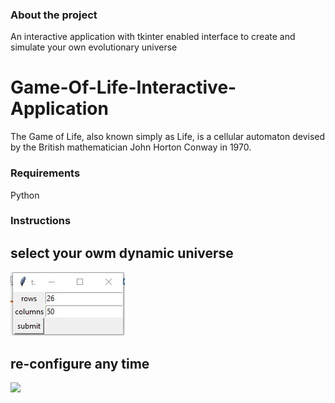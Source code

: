 ### About the project
An interactive application with tkinter enabled interface to create and simulate your own evolutionary universe

# Game-Of-Life-Interactive-Application
The Game of Life, also known simply as Life, is a cellular automaton devised by the British mathematician John Horton Conway in 1970.

### Requirements
Python 

### Instructions

## select your owm dynamic universe
![](images/select.jpg)
## re-configure any time 

![](images/wavey.gif)


